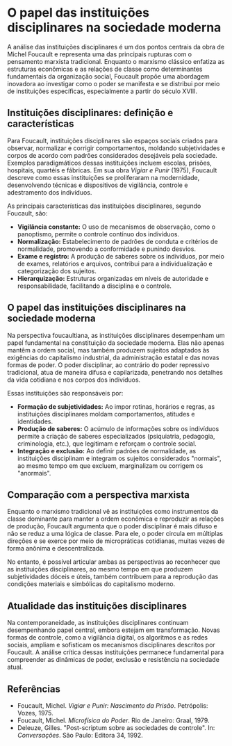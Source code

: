 
# O papel das instituições disciplinares na sociedade moderna

A análise das instituições disciplinares é um dos pontos centrais da obra de Michel Foucault e representa uma das principais rupturas com o pensamento marxista tradicional. Enquanto o marxismo clássico enfatiza as estruturas econômicas e as relações de classe como determinantes fundamentais da organização social, Foucault propõe uma abordagem inovadora ao investigar como o poder se manifesta e se distribui por meio de instituições específicas, especialmente a partir do século XVIII.

## Instituições disciplinares: definição e características

Para Foucault, instituições disciplinares são espaços sociais criados para observar, normalizar e corrigir comportamentos, moldando subjetividades e corpos de acordo com padrões considerados desejáveis pela sociedade. Exemplos paradigmáticos dessas instituições incluem escolas, prisões, hospitais, quartéis e fábricas. Em sua obra *Vigiar e Punir* (1975), Foucault descreve como essas instituições se proliferaram na modernidade, desenvolvendo técnicas e dispositivos de vigilância, controle e adestramento dos indivíduos.

As principais características das instituições disciplinares, segundo Foucault, são:

- **Vigilância constante:** O uso de mecanismos de observação, como o panoptismo, permite o controle contínuo dos indivíduos.
- **Normalização:** Estabelecimento de padrões de conduta e critérios de normalidade, promovendo a conformidade e punindo desvios.
- **Exame e registro:** A produção de saberes sobre os indivíduos, por meio de exames, relatórios e arquivos, contribui para a individualização e categorização dos sujeitos.
- **Hierarquização:** Estruturas organizadas em níveis de autoridade e responsabilidade, facilitando a disciplina e o controle.

## O papel das instituições disciplinares na sociedade moderna

Na perspectiva foucaultiana, as instituições disciplinares desempenham um papel fundamental na constituição da sociedade moderna. Elas não apenas mantêm a ordem social, mas também produzem sujeitos adaptados às exigências do capitalismo industrial, da administração estatal e das novas formas de poder. O poder disciplinar, ao contrário do poder repressivo tradicional, atua de maneira difusa e capilarizada, penetrando nos detalhes da vida cotidiana e nos corpos dos indivíduos.

Essas instituições são responsáveis por:

- **Formação de subjetividades:** Ao impor rotinas, horários e regras, as instituições disciplinares moldam comportamentos, atitudes e identidades.
- **Produção de saberes:** O acúmulo de informações sobre os indivíduos permite a criação de saberes especializados (psiquiatria, pedagogia, criminologia, etc.), que legitimam e reforçam o controle social.
- **Integração e exclusão:** Ao definir padrões de normalidade, as instituições disciplinam e integram os sujeitos considerados "normais", ao mesmo tempo em que excluem, marginalizam ou corrigem os "anormais".

## Comparação com a perspectiva marxista

Enquanto o marxismo tradicional vê as instituições como instrumentos da classe dominante para manter a ordem econômica e reproduzir as relações de produção, Foucault argumenta que o poder disciplinar é mais difuso e não se reduz a uma lógica de classe. Para ele, o poder circula em múltiplas direções e se exerce por meio de micropráticas cotidianas, muitas vezes de forma anônima e descentralizada.

No entanto, é possível articular ambas as perspectivas ao reconhecer que as instituições disciplinares, ao mesmo tempo em que produzem subjetividades dóceis e úteis, também contribuem para a reprodução das condições materiais e simbólicas do capitalismo moderno.

## Atualidade das instituições disciplinares

Na contemporaneidade, as instituições disciplinares continuam desempenhando papel central, embora estejam em transformação. Novas formas de controle, como a vigilância digital, os algoritmos e as redes sociais, ampliam e sofisticam os mecanismos disciplinares descritos por Foucault. A análise crítica dessas instituições permanece fundamental para compreender as dinâmicas de poder, exclusão e resistência na sociedade atual.

## Referências

- Foucault, Michel. *Vigiar e Punir: Nascimento da Prisão*. Petrópolis: Vozes, 1975.
- Foucault, Michel. *Microfísica do Poder*. Rio de Janeiro: Graal, 1979.
- Deleuze, Gilles. "Post-scriptum sobre as sociedades de controle". In: *Conversações*. São Paulo: Editora 34, 1992.
```
